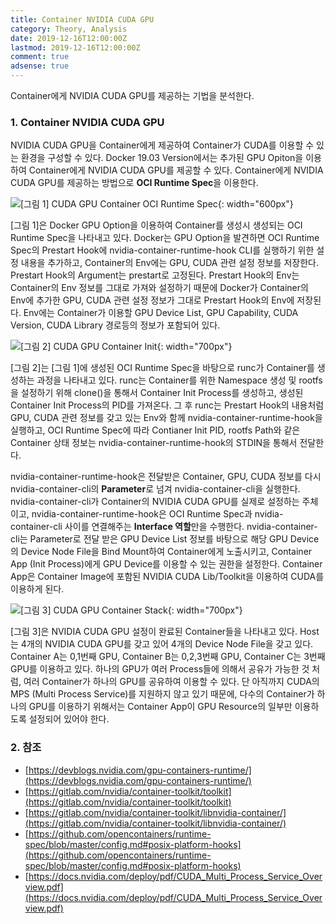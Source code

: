 ```yaml
---
title: Container NVIDIA CUDA GPU
category: Theory, Analysis
date: 2019-12-16T12:00:00Z
lastmod: 2019-12-16T12:00:00Z
comment: true
adsense: true
---
```


Container에게 NVIDIA CUDA GPU를 제공하는 기법을 분석한다.

### 1. Container NVIDIA CUDA GPU

NVIDIA CUDA GPU을 Container에게 제공하여 Container가 CUDA를 이용할 수 있는 환경을 구성할 수 있다. Docker 19.03 Version에서는 추가된 GPU Opiton을 이용하여 Container에게 NVIDIA CUDA GPU를 제공할 수 있다. Container에게 NVIDIA CUDA GPU를 제공하는 방법으로 **OCI Runtime Spec**을 이용한다.

![[그림 1] CUDA GPU Container OCI Runtime Spec]({{site.baseurl}}/images/theory_analysis/Container_NVIDA_CUDA_GPU/CUDA_Container_Runtime_Spec.PNG){: width="600px"}

[그림 1]은 Docker GPU Option을 이용하여 Container를 생성시 생성되는 OCI Runtime Spec을 나타내고 있다. Docker는 GPU Option을 발견하면 OCI Runtime Spec의 Prestart Hook에 nvidia-container-runtime-hook CLI를 실행하기 위한 설정 내용을 추가하고, Container의 Env에는 GPU, CUDA 관련 설정 정보를 저장한다. Prestart Hook의 Argument는 prestart로 고정된다. Prestart Hook의 Env는 Container의 Env 정보를 그대로 가져와 설정하기 때문에 Docker가 Container의 Env에 추가한 GPU, CUDA 관련 설정 정보가 그대로 Prestart Hook의 Env에 저장된다. Env에는 Container가 이용할 GPU Device List, GPU Capability, CUDA Version, CUDA Library 경로등의 정보가 포함되어 있다.

![[그림 2] CUDA GPU Container Init]({{site.baseurl}}/images/theory_analysis/Container_NVIDA_CUDA_GPU/CUDA_Container_Init.PNG){: width="700px"}

[그림 2]는 [그림 1]에 생성된 OCI Runtime Spec을 바탕으로 runc가 Container를 생성하는 과정을 나타내고 있다. runc는 Container를 위한 Namespace 생성 및 rootfs을 설정하기 위해 clone()을 통해서 Container Init Process를 생성하고, 생성된 Container Init Process의 PID를 가져온다. 그 후 runc는 Prestart Hook의 내용처럼 GPU, CUDA 관련 정보를 갖고 있는 Env와 함께 nvidia-container-runtime-hook을 실행하고, OCI Runtime Spec에 따라 Contianer Init PID, rootfs Path와 같은 Container 상태 정보는 nvidia-container-runtime-hook의 STDIN을 통해서 전달한다. 

nvidia-container-runtime-hook은 전달받은 Container, GPU, CUDA 정보를 다시 nvidia-container-cli의 **Parameter**로 넘겨 nvidia-container-cli을 실행한다. nvidia-container-cli가 Container의 NVIDIA CUDA GPU를 실제로 설정하는 주체이고, nvidia-container-runtime-hook은 OCI Runtime Spec과 nvidia-container-cli 사이를 연결해주는 **Interface 역할**만을 수행한다. nvidia-container-cli는 Parameter로 전달 받은 GPU Device List 정보를 바탕으로 해당 GPU Device의 Device Node File을 Bind Mount하여 Container에게 노출시키고, Container App (Init Process)에게 GPU Device를 이용할 수 있는 권한을 설정한다. Container App은 Container Image에 포함된 NVIDIA CUDA Lib/Toolkit을 이용하여 CUDA를 이용하게 된다.

![[그림 3] CUDA GPU Container Stack]({{site.baseurl}}/images/theory_analysis/Container_NVIDA_CUDA_GPU/CUDA_Container_Stack.PNG){: width="700px"}

[그림 3]은 NVIDIA CUDA GPU 설정이 완료된 Container들을 나타내고 있다. Host는 4개의 NVIDIA CUDA GPU를 갖고 있어 4개의 Device Node File을 갖고 있다. Container A는 0,1번째 GPU, Container B는 0,2,3번째 GPU, Container C는 3번째 GPU를 이용하고 있다. 하나의 GPU가 여러 Process들에 의해서 공유가 가능한 것 처럼, 여러 Container가 하나의 GPU를 공유하여 이용할 수 있다. 단 아직까지 CUDA의 MPS (Multi Process Service)를 지원하지 않고 있기 때문에, 다수의 Container가 하나의 GPU를 이용하기 위해서는 Container App이 GPU Resource의 일부만 이용하도록 설정되어 있어야 한다.

### 2. 참조

* [https://devblogs.nvidia.com/gpu-containers-runtime/](https://devblogs.nvidia.com/gpu-containers-runtime/)
* [https://gitlab.com/nvidia/container-toolkit/toolkit](https://gitlab.com/nvidia/container-toolkit/toolkit)
* [https://gitlab.com/nvidia/container-toolkit/libnvidia-container/](https://gitlab.com/nvidia/container-toolkit/libnvidia-container/)
* [https://github.com/opencontainers/runtime-spec/blob/master/config.md#posix-platform-hooks](https://github.com/opencontainers/runtime-spec/blob/master/config.md#posix-platform-hooks)
* [https://docs.nvidia.com/deploy/pdf/CUDA_Multi_Process_Service_Overview.pdf](https://docs.nvidia.com/deploy/pdf/CUDA_Multi_Process_Service_Overview.pdf)